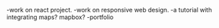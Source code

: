 -work on react project.
-work on responsive web design.
-a tutorial with integrating maps? mapbox?
-portfolio